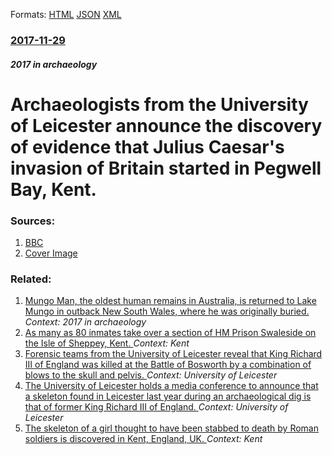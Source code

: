 
Formats: [HTML](/news/2017/11/29/archaeologists-from-the-university-of-leicester-announce-the-discovery-of-evidence-that-julius-caesar-s-invasion-of-britain-started-in-pegwe.html)  [JSON](/news/2017/11/29/archaeologists-from-the-university-of-leicester-announce-the-discovery-of-evidence-that-julius-caesar-s-invasion-of-britain-started-in-pegwe.json)  [XML](/news/2017/11/29/archaeologists-from-the-university-of-leicester-announce-the-discovery-of-evidence-that-julius-caesar-s-invasion-of-britain-started-in-pegwe.xml)  

### [2017-11-29](/news/2017/11/29/index.md)

##### 2017 in archaeology
# Archaeologists from the University of Leicester announce the discovery of evidence that Julius Caesar's invasion of Britain started in Pegwell Bay, Kent. 




### Sources:

1. [BBC](http://www.bbc.com/news/uk-england-42155888)
1. [Cover Image](https://ichef-1.bbci.co.uk/news/1024/cpsprodpb/14CD8/production/_98980258_f1030812-3667-492b-934e-11e552515e20.jpg)

### Related:

1. [Mungo Man, the oldest human remains in Australia, is returned to Lake Mungo in outback New South Wales, where he was originally buried. ](/news/2017/11/17/mungo-man-the-oldest-human-remains-in-australia-is-returned-to-lake-mungo-in-outback-new-south-wales-where-he-was-originally-buried.md) _Context: 2017 in archaeology_
2. [As many as 80 inmates take over a section of HM Prison Swaleside on the Isle of Sheppey, Kent. ](/news/2016/12/22/as-many-as-80-inmates-take-over-a-section-of-hm-prison-swaleside-on-the-isle-of-sheppey-kent.md) _Context: Kent_
3. [Forensic teams from the University of Leicester reveal that King Richard III of England was killed at the Battle of Bosworth by a combination of blows to the skull and pelvis. ](/news/2014/09/17/forensic-teams-from-the-university-of-leicester-reveal-that-king-richard-iii-of-england-was-killed-at-the-battle-of-bosworth-by-a-combinatio.md) _Context: University of Leicester_
4. [The University of Leicester holds a media conference to announce that a skeleton found in Leicester last year during an archaeological dig is that of former King Richard III of England. ](/news/2013/02/4/the-university-of-leicester-holds-a-media-conference-to-announce-that-a-skeleton-found-in-leicester-last-year-during-an-archaeological-dig-i.md) _Context: University of Leicester_
5. [The skeleton of a girl thought to have been stabbed to death by Roman soldiers is discovered in Kent, England, UK. ](/news/2011/04/28/the-skeleton-of-a-girl-thought-to-have-been-stabbed-to-death-by-roman-soldiers-is-discovered-in-kent-england-uk.md) _Context: Kent_
